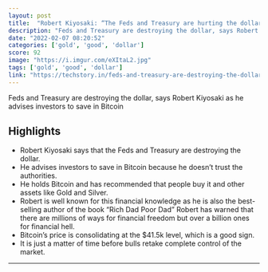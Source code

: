 ```yaml
---
layout: post
title:  "Robert Kiyosaki: “The Feds and Treasury are hurting the dollar so much that Bitcoin is the only way to save money properly and also spend it.”"
description: "Feds and Treasury are destroying the dollar, says Robert Kiyosaki as he advises investors to save in Bitcoin"
date: "2022-02-07 08:20:52"
categories: ['gold', 'good', 'dollar']
score: 92
image: "https://i.imgur.com/eXItaL2.jpg"
tags: ['gold', 'good', 'dollar']
link: "https://techstory.in/feds-and-treasury-are-destroying-the-dollar-says-robert-kiyosaki/"
---
```


Feds and Treasury are destroying the dollar, says Robert Kiyosaki as he advises investors to save in Bitcoin

## Highlights

- Robert Kiyosaki says that the Feds and Treasury are destroying the dollar.
- He advises investors to save in Bitcoin because he doesn’t trust the authorities.
- He holds Bitcoin and has recommended that people buy it and other assets like Gold and Silver.
- Robert is well known for this financial knowledge as he is also the best-selling author of the book “Rich Dad Poor Dad” Robert has warned that there are millions of ways for financial freedom but over a billion ones for financial hell.
- Bitcoin’s price is consolidating at the $41.5k level, which is a good sign.
- It is just a matter of time before bulls retake complete control of the market.

---
